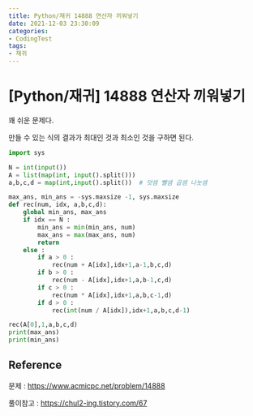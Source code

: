 ```yaml
---
title: Python/재귀 14888 연산자 끼워넣기
date: 2021-12-03 23:30:09
categories:
- CodingTest
tags:
- 재귀
---
```


# [Python/재귀] 14888 연산자 끼워넣기



꽤 쉬운 문제다. 

만들 수 있는 식의 결과가 최대인 것과 최소인 것을 구하면 된다.



```python
import sys

N = int(input())
A = list(map(int, input().split()))
a,b,c,d = map(int,input().split())  # 덧셈 뺄샘 곱셈 나눗셈

max_ans, min_ans = -sys.maxsize -1, sys.maxsize
def rec(num, idx, a,b,c,d):
    global min_ans, max_ans
    if idx == N :
        min_ans = min(min_ans, num)
        max_ans = max(max_ans, num)
        return
    else :
        if a > 0 :
            rec(num + A[idx],idx+1,a-1,b,c,d)
        if b > 0 :
            rec(num - A[idx],idx+1,a,b-1,c,d)
        if c > 0 :
            rec(num * A[idx],idx+1,a,b,c-1,d)
        if d > 0 :
            rec(int(num / A[idx]),idx+1,a,b,c,d-1)

rec(A[0],1,a,b,c,d)
print(max_ans)
print(min_ans)
```



## Reference

문제 : https://www.acmicpc.net/problem/14888

풀이참고 : https://chul2-ing.tistory.com/67
